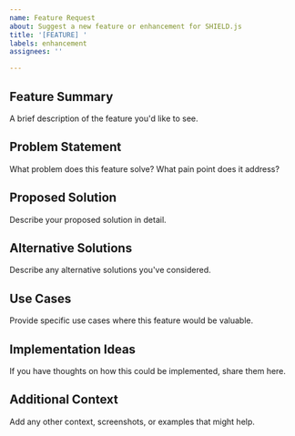 ```yaml
---
name: Feature Request
about: Suggest a new feature or enhancement for SHIELD.js
title: '[FEATURE] '
labels: enhancement
assignees: ''

---
```


## Feature Summary
A brief description of the feature you'd like to see.

## Problem Statement
What problem does this feature solve? What pain point does it address?

## Proposed Solution
Describe your proposed solution in detail.

## Alternative Solutions
Describe any alternative solutions you've considered.

## Use Cases
Provide specific use cases where this feature would be valuable.

## Implementation Ideas
If you have thoughts on how this could be implemented, share them here.

## Additional Context
Add any other context, screenshots, or examples that might help.